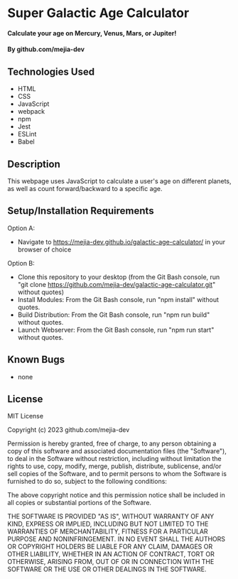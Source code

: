 # Super Galactic Age Calculator

#### Calculate your age on Mercury, Venus, Mars, or Jupiter!

#### By github.com/mejia-dev

## Technologies Used

* HTML
* CSS
* JavaScript
* webpack
* npm
* Jest
* ESLint
* Babel

## Description

This webpage uses JavaScript to calculate a user's age on different planets, as well as count forward/backward to a specific age.

## Setup/Installation Requirements

Option A:
* Navigate to https://mejia-dev.github.io/galactic-age-calculator/ in your browser of choice

Option B:
* Clone this repository to your desktop (from the Git Bash console, run "git clone https://github.com/mejia-dev/galactic-age-calculator.git" without quotes)
* Install Modules: From the Git Bash console, run "npm install" without quotes.
* Build Distribution: From the Git Bash console, run "npm run build" without quotes.
* Launch Webserver: From the Git Bash console, run "npm run start" without quotes.


## Known Bugs

* none

## License

MIT License

Copyright (c) 2023 github.com/mejia-dev

Permission is hereby granted, free of charge, to any person obtaining a copy
of this software and associated documentation files (the "Software"), to deal
in the Software without restriction, including without limitation the rights
to use, copy, modify, merge, publish, distribute, sublicense, and/or sell
copies of the Software, and to permit persons to whom the Software is
furnished to do so, subject to the following conditions:

The above copyright notice and this permission notice shall be included in all
copies or substantial portions of the Software.

THE SOFTWARE IS PROVIDED "AS IS", WITHOUT WARRANTY OF ANY KIND, EXPRESS OR
IMPLIED, INCLUDING BUT NOT LIMITED TO THE WARRANTIES OF MERCHANTABILITY,
FITNESS FOR A PARTICULAR PURPOSE AND NONINFRINGEMENT. IN NO EVENT SHALL THE
AUTHORS OR COPYRIGHT HOLDERS BE LIABLE FOR ANY CLAIM, DAMAGES OR OTHER
LIABILITY, WHETHER IN AN ACTION OF CONTRACT, TORT OR OTHERWISE, ARISING FROM,
OUT OF OR IN CONNECTION WITH THE SOFTWARE OR THE USE OR OTHER DEALINGS IN THE
SOFTWARE.
